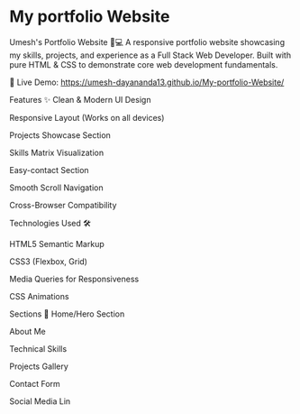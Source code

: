 # My portfolio Website
Umesh's Portfolio Website 👨💻
A responsive portfolio website showcasing my skills, projects, and experience as a Full Stack Web Developer. Built with pure HTML & CSS to demonstrate core web development fundamentals.

🔗 Live Demo: https://umesh-dayananda13.github.io/My-portfolio-Website/

Features ✨
Clean & Modern UI Design

Responsive Layout (Works on all devices)

Projects Showcase Section

Skills Matrix Visualization

Easy-contact Section

Smooth Scroll Navigation

Cross-Browser Compatibility

Technologies Used 🛠️

HTML5 Semantic Markup

CSS3 (Flexbox, Grid)

Media Queries for Responsiveness

CSS Animations

Sections 📑
Home/Hero Section

About Me

Technical Skills

Projects Gallery

Contact Form

Social Media Lin

